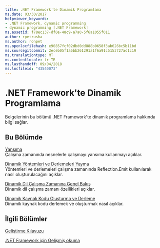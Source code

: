 ```yaml
---
title: .NET Framework'te Dinamik Programlama
ms.date: 03/30/2017
helpviewer_keywords:
- .NET Framework, dynamic programming
- dynamic programming [.NET Framework]
ms.assetid: f78ec137-df0e-48c9-a7a0-5f6a1055f011
author: rpetrusha
ms.author: ronpet
ms.openlocfilehash: e90857fcf02dbd0dd888b0658f3ab626bc5b11bd
ms.sourcegitcommit: 2eceb05f1a5bb261291a1f6a91c5153727ac1c19
ms.translationtype: MT
ms.contentlocale: tr-TR
ms.lasthandoff: 09/04/2018
ms.locfileid: "43540073"
---
```

# <a name="dynamic-programming-in-the-net-framework"></a>.NET Framework'te Dinamik Programlama
Belgelerinin bu bölümü .NET Framework'te dinamik programlama hakkında bilgi sağlar.  
  
## <a name="in-this-section"></a>Bu Bölümde  
 [Yansıma](../../../docs/framework/reflection-and-codedom/reflection.md)  
 Çalışma zamanında nesnelerle çalışmayı yansıma kullanmayı açıklar.  
  
 [Dinamik Yöntemleri ve Derlemeleri Yayma](../../../docs/framework/reflection-and-codedom/emitting-dynamic-methods-and-assemblies.md)  
 Yöntemleri ve derlemeleri çalışma zamanında Reflection.Emit kullanılarak nasıl oluşturulacağını açıklar.  
  
 [Dinamik Dil Çalışma Zamanına Genel Bakış](../../../docs/framework/reflection-and-codedom/dynamic-language-runtime-overview.md)  
 Dinamik dil çalışma zamanı özellikleri açıklar.  
  
 [Dinamik Kaynak Kodu Oluşturma ve Derleme](../../../docs/framework/reflection-and-codedom/dynamic-source-code-generation-and-compilation.md)  
 Dinamik kaynak kodu derlemek ve oluşturmak nasıl açıklar.  
  
## <a name="related-sections"></a>İlgili Bölümler  
 [Geliştirme Kılavuzu](../../../docs/framework/development-guide.md)  
  
 [.NET Framework için Gelişmiş okuma](https://msdn.microsoft.com/library/faae8083-fecb-4514-b133-b0a5a32a7c3c)
